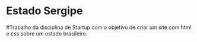 # Estado Sergipe
#Trabalho da disciplina de Startup com o objetivo de criar um site com html e css sobre um estado brasileiro.
